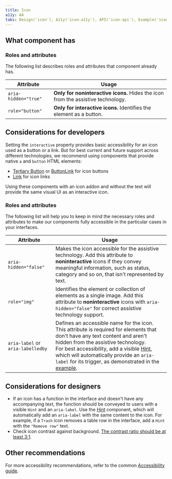 ```yaml
---
title: Icon
a11y: AA
tabs: Design('icon'), A11y('icon-a11y'), API('icon-api'), Example('icon-code'), Changelog('icon-changelog')
---
```


## What component has

### Roles and attributes

The following list describes roles and attributes that component already has.

| Attribute            | Usage                                                                                                                                                                                                                     |
| -------------------- | ------------------------------------------------------------------------------------------------------------------------------------------------------------------------------------------------------------------------- |
| `aria-hidden="true"` | **Only for noninteractive icons.** Hides the icon from the assistive technology.  |
| `role="button"`      | **Only for interactive icons.** Identifies the element as a button. |

## Considerations for developers

Setting the `interactive` property provides basic accessibility for an icon used as a button or a link. But for best current and future support across different technologies, we recommend using components that provide native `a` and `button` HTML elements:

- [Tertiary Button](../../components/button/button) or [ButtonLink](../../components/button/button.md#button-with-link-styles) for icon buttons
- [Link](../../components/link/link) for icon links

Using these components with an icon addon and without the text will provide the same visual UI as an interactive icon.

### Roles and attributes

The following list will help you to keep in mind the necessary roles and attributes to make our components fully accessible in the particular cases in your interfaces.

| Attribute             | Usage                                                                                                                                                                                                                     |
| --------------------- | ------------------------------------------------------------------------------------------------------------------------------------------------------------------------------------------------------------------------- |
| `aria-hidden="false"` | Makes the icon accessible for the assistive technology. Add this attribute to **noninteractive** icons if they convey meaningful information, such as status, category and so on, that isn't represented by text. |
| `role="img"`          | Identifies the element or collection of elements as a single image. Add this attribute to **noninteractive** icons with `aria-hidden="false"` for correct assistive technology support. |
| `aria-label` or `aria-labelledby` | Defines an accessible name for the icon. This attribute is required for elements that don't have any text content and aren't hidden from the assistive technology. <br/>For best accessibility, add a visible [Hint](../../components/tooltip/tooltip), which will automatically provide an `aria-label` for its trigger, as demonstrated in the [example](./icon-code).  |

## Considerations for designers

- If an icon has a function in the interface and doesn't have any accompanying text, the function should be conveyed to users with a visible `Hint` and an `aria-label`. Use the [Hint](../../components/tooltip/tooltip) component, which will automatically add an `aria-label` with the same content to the icon. For example, if a `Trash` icon removes a table row in the interface, add a `Hint` with the `"Remove row"` text.
- Check icon contrast against background. [The contrast ratio should be at least 3:1](https://www.w3.org/WAI/WCAG21/Techniques/general/G207).

## Other recommendations

For more accessibility recommendations, refer to the common [Accessibility guide](/core-principles/a11y/a11y).
